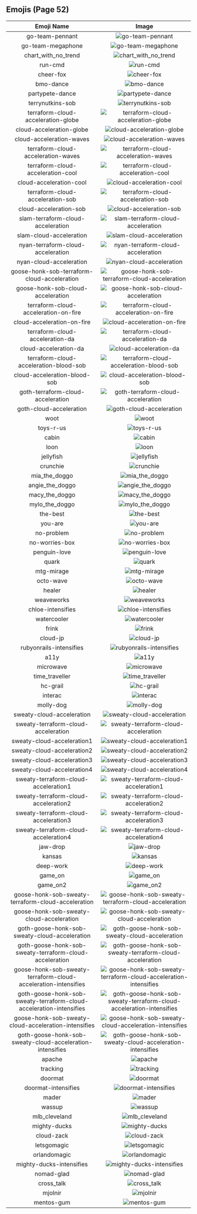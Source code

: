 
  ## Emojis (Page 52)
  |Emoji Name|Image|
  | :-: | :-: |
  |go-team-pennant| ![go-team-pennant](/output/go-team-pennant.png)|
  |go-team-megaphone| ![go-team-megaphone](/output/go-team-megaphone.png)|
  |chart_with_no_trend| ![chart_with_no_trend](/output/chart_with_no_trend.png)|
  |run-cmd| ![run-cmd](/output/run-cmd.png)|
  |cheer-fox| ![cheer-fox](/output/cheer-fox.gif)|
  |bmo-dance| ![bmo-dance](/output/bmo-dance.gif)|
  |partypete-dance| ![partypete-dance](/output/partypete-dance)|
  |terrynutkins-sob| ![terrynutkins-sob](/output/terrynutkins-sob.png)|
  |terraform-cloud-acceleration-globe| ![terraform-cloud-acceleration-globe](/output/terraform-cloud-acceleration-globe.gif)|
  |cloud-acceleration-globe| ![cloud-acceleration-globe](/output/cloud-acceleration-globe.gif)|
  |cloud-acceleration-waves| ![cloud-acceleration-waves](/output/cloud-acceleration-waves.gif)|
  |terraform-cloud-acceleration-waves| ![terraform-cloud-acceleration-waves](/output/terraform-cloud-acceleration-waves.gif)|
  |terraform-cloud-acceleration-cool| ![terraform-cloud-acceleration-cool](/output/terraform-cloud-acceleration-cool.png)|
  |cloud-acceleration-cool| ![cloud-acceleration-cool](/output/cloud-acceleration-cool.png)|
  |terraform-cloud-acceleration-sob| ![terraform-cloud-acceleration-sob](/output/terraform-cloud-acceleration-sob.png)|
  |cloud-acceleration-sob| ![cloud-acceleration-sob](/output/cloud-acceleration-sob.png)|
  |slam-terraform-cloud-acceleration| ![slam-terraform-cloud-acceleration](/output/slam-terraform-cloud-acceleration.png)|
  |slam-cloud-acceleration| ![slam-cloud-acceleration](/output/slam-cloud-acceleration.png)|
  |nyan-terraform-cloud-acceleration| ![nyan-terraform-cloud-acceleration](/output/nyan-terraform-cloud-acceleration.gif)|
  |nyan-cloud-acceleration| ![nyan-cloud-acceleration](/output/nyan-cloud-acceleration.gif)|
  |goose-honk-sob-terraform-cloud-acceleration| ![goose-honk-sob-terraform-cloud-acceleration](/output/goose-honk-sob-terraform-cloud-acceleration.png)|
  |goose-honk-sob-cloud-acceleration| ![goose-honk-sob-cloud-acceleration](/output/goose-honk-sob-cloud-acceleration.png)|
  |terraform-cloud-acceleration-on-fire| ![terraform-cloud-acceleration-on-fire](/output/terraform-cloud-acceleration-on-fire.gif)|
  |cloud-acceleration-on-fire| ![cloud-acceleration-on-fire](/output/cloud-acceleration-on-fire.gif)|
  |terraform-cloud-acceleration-da| ![terraform-cloud-acceleration-da](/output/terraform-cloud-acceleration-da.png)|
  |cloud-acceleration-da| ![cloud-acceleration-da](/output/cloud-acceleration-da.png)|
  |terraform-cloud-acceleration-blood-sob| ![terraform-cloud-acceleration-blood-sob](/output/terraform-cloud-acceleration-blood-sob.png)|
  |cloud-acceleration-blood-sob| ![cloud-acceleration-blood-sob](/output/cloud-acceleration-blood-sob.png)|
  |goth-terraform-cloud-acceleration| ![goth-terraform-cloud-acceleration](/output/goth-terraform-cloud-acceleration.png)|
  |goth-cloud-acceleration| ![goth-cloud-acceleration](/output/goth-cloud-acceleration.png)|
  |woot| ![woot](/output/woot.png)|
  |toys-r-us| ![toys-r-us](/output/toys-r-us.png)|
  |cabin| ![cabin](/output/cabin.png)|
  |loon| ![loon](/output/loon.png)|
  |jellyfish| ![jellyfish](/output/jellyfish.png)|
  |crunchie| ![crunchie](/output/crunchie.png)|
  |mia_the_doggo| ![mia_the_doggo](/output/mia_the_doggo.png)|
  |angie_the_doggo| ![angie_the_doggo](/output/angie_the_doggo.png)|
  |macy_the_doggo| ![macy_the_doggo](/output/macy_the_doggo.png)|
  |mylo_the_doggo| ![mylo_the_doggo](/output/mylo_the_doggo.png)|
  |the-best| ![the-best](/output/the-best.png)|
  |you-are| ![you-are](/output/you-are.png)|
  |no-problem| ![no-problem](/output/no-problem.png)|
  |no-worries-box| ![no-worries-box](/output/no-worries-box.png)|
  |penguin-love| ![penguin-love](/output/penguin-love.gif)|
  |quark| ![quark](/output/quark.jpg)|
  |mtg-mirage| ![mtg-mirage](/output/mtg-mirage.png)|
  |octo-wave| ![octo-wave](/output/octo-wave.gif)|
  |healer| ![healer](/output/healer.jpg)|
  |weaveworks| ![weaveworks](/output/weaveworks.png)|
  |chloe-intensifies| ![chloe-intensifies](/output/chloe-intensifies.gif)|
  |watercooler| ![watercooler](/output/watercooler.png)|
  |frink| ![frink](/output/frink.png)|
  |cloud-jp| ![cloud-jp](/output/cloud-jp.png)|
  |rubyonrails-intensifies| ![rubyonrails-intensifies](/output/rubyonrails-intensifies.gif)|
  |a11y| ![a11y](/output/a11y.png)|
  |microwave| ![microwave](/output/microwave.jpg)|
  |time_traveller| ![time_traveller](/output/time_traveller.png)|
  |hc-grail| ![hc-grail](/output/hc-grail.png)|
  |interac| ![interac](/output/interac.png)|
  |molly-dog| ![molly-dog](/output/molly-dog.png)|
  |sweaty-cloud-acceleration| ![sweaty-cloud-acceleration](/output/sweaty-cloud-acceleration.png)|
  |sweaty-terraform-cloud-acceleration| ![sweaty-terraform-cloud-acceleration](/output/sweaty-terraform-cloud-acceleration.png)|
  |sweaty-cloud-acceleration1| ![sweaty-cloud-acceleration1](/output/sweaty-cloud-acceleration1.png)|
  |sweaty-cloud-acceleration2| ![sweaty-cloud-acceleration2](/output/sweaty-cloud-acceleration2.png)|
  |sweaty-cloud-acceleration3| ![sweaty-cloud-acceleration3](/output/sweaty-cloud-acceleration3.png)|
  |sweaty-cloud-acceleration4| ![sweaty-cloud-acceleration4](/output/sweaty-cloud-acceleration4.png)|
  |sweaty-terraform-cloud-acceleration1| ![sweaty-terraform-cloud-acceleration1](/output/sweaty-terraform-cloud-acceleration1.png)|
  |sweaty-terraform-cloud-acceleration2| ![sweaty-terraform-cloud-acceleration2](/output/sweaty-terraform-cloud-acceleration2.png)|
  |sweaty-terraform-cloud-acceleration3| ![sweaty-terraform-cloud-acceleration3](/output/sweaty-terraform-cloud-acceleration3.png)|
  |sweaty-terraform-cloud-acceleration4| ![sweaty-terraform-cloud-acceleration4](/output/sweaty-terraform-cloud-acceleration4.png)|
  |jaw-drop| ![jaw-drop](/output/jaw-drop.gif)|
  |kansas| ![kansas](/output/kansas.jpg)|
  |deep-work| ![deep-work](/output/deep-work.png)|
  |game_on| ![game_on](/output/game_on.jpg)|
  |game_on2| ![game_on2](/output/game_on2.jpg)|
  |goose-honk-sob-sweaty-terraform-cloud-acceleration| ![goose-honk-sob-sweaty-terraform-cloud-acceleration](/output/goose-honk-sob-sweaty-terraform-cloud-acceleration.png)|
  |goose-honk-sob-sweaty-cloud-acceleration| ![goose-honk-sob-sweaty-cloud-acceleration](/output/goose-honk-sob-sweaty-cloud-acceleration.png)|
  |goth-goose-honk-sob-sweaty-cloud-acceleration| ![goth-goose-honk-sob-sweaty-cloud-acceleration](/output/goth-goose-honk-sob-sweaty-cloud-acceleration.png)|
  |goth-goose-honk-sob-sweaty-terraform-cloud-acceleration| ![goth-goose-honk-sob-sweaty-terraform-cloud-acceleration](/output/goth-goose-honk-sob-sweaty-terraform-cloud-acceleration.png)|
  |goose-honk-sob-sweaty-terraform-cloud-acceleration-intensifies| ![goose-honk-sob-sweaty-terraform-cloud-acceleration-intensifies](/output/goose-honk-sob-sweaty-terraform-cloud-acceleration-intensifies.gif)|
  |goth-goose-honk-sob-sweaty-terraform-cloud-acceleration-intensifies| ![goth-goose-honk-sob-sweaty-terraform-cloud-acceleration-intensifies](/output/goth-goose-honk-sob-sweaty-terraform-cloud-acceleration-intensifies.gif)|
  |goose-honk-sob-sweaty-cloud-acceleration-intensifies| ![goose-honk-sob-sweaty-cloud-acceleration-intensifies](/output/goose-honk-sob-sweaty-cloud-acceleration-intensifies.gif)|
  |goth-goose-honk-sob-sweaty-cloud-acceleration-intensifies| ![goth-goose-honk-sob-sweaty-cloud-acceleration-intensifies](/output/goth-goose-honk-sob-sweaty-cloud-acceleration-intensifies.gif)|
  |apache| ![apache](/output/apache.png)|
  |tracking| ![tracking](/output/tracking.png)|
  |doormat| ![doormat](/output/doormat.png)|
  |doormat-intensifies| ![doormat-intensifies](/output/doormat-intensifies.gif)|
  |mader| ![mader](/output/mader.jpg)|
  |wassup| ![wassup](/output/wassup.jpg)|
  |mlb_cleveland| ![mlb_cleveland](/output/mlb_cleveland.png)|
  |mighty-ducks| ![mighty-ducks](/output/mighty-ducks.png)|
  |cloud-zack| ![cloud-zack](/output/cloud-zack.png)|
  |letsgomagic| ![letsgomagic](/output/letsgomagic.jpg)|
  |orlandomagic| ![orlandomagic](/output/orlandomagic.png)|
  |mighty-ducks-intensifies| ![mighty-ducks-intensifies](/output/mighty-ducks-intensifies.gif)|
  |nomad-glad| ![nomad-glad](/output/nomad-glad)|
  |cross_talk| ![cross_talk](/output/cross_talk.png)|
  |mjolnir| ![mjolnir](/output/mjolnir.png)|
  |mentos-gum| ![mentos-gum](/output/mentos-gum.png)|
  